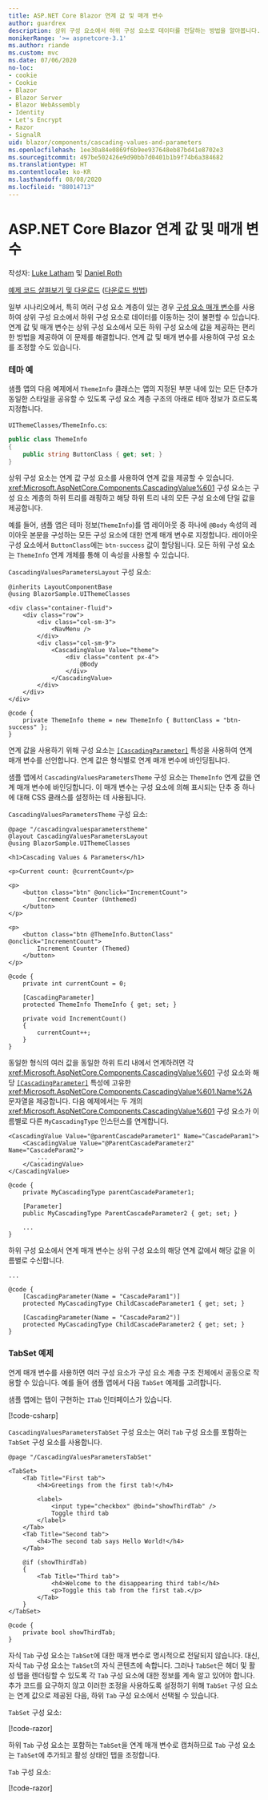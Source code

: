```yaml
---
title: ASP.NET Core Blazor 연계 값 및 매개 변수
author: guardrex
description: 상위 구성 요소에서 하위 구성 요소로 데이터를 전달하는 방법을 알아봅니다.
monikerRange: '>= aspnetcore-3.1'
ms.author: riande
ms.custom: mvc
ms.date: 07/06/2020
no-loc:
- cookie
- Cookie
- Blazor
- Blazor Server
- Blazor WebAssembly
- Identity
- Let's Encrypt
- Razor
- SignalR
uid: blazor/components/cascading-values-and-parameters
ms.openlocfilehash: 1ee30a84e0869f6b9ee937648eb87bd41e8702e3
ms.sourcegitcommit: 497be502426e9d90bb7d0401b1b9f74b6a384682
ms.translationtype: HT
ms.contentlocale: ko-KR
ms.lasthandoff: 08/08/2020
ms.locfileid: "88014713"
---
```

# <a name="aspnet-core-no-locblazor-cascading-values-and-parameters"></a>ASP.NET Core Blazor 연계 값 및 매개 변수

작성자: [Luke Latham](https://github.com/guardrex) 및 [Daniel Roth](https://github.com/danroth27)

[예제 코드 살펴보기 및 다운로드](https://github.com/dotnet/AspNetCore.Docs/tree/master/aspnetcore/blazor/common/samples/) ([다운로드 방법](xref:index#how-to-download-a-sample))

일부 시나리오에서, 특히 여러 구성 요소 계층이 있는 경우 [구성 요소 매개 변수](xref:blazor/components/index#component-parameters)를 사용하여 상위 구성 요소에서 하위 구성 요소로 데이터를 이동하는 것이 불편할 수 있습니다. 연계 값 및 매개 변수는 상위 구성 요소에서 모든 하위 구성 요소에 값을 제공하는 편리한 방법을 제공하여 이 문제를 해결합니다. 연계 값 및 매개 변수를 사용하여 구성 요소를 조정할 수도 있습니다.

### <a name="theme-example"></a>테마 예

샘플 앱의 다음 예제에서 `ThemeInfo` 클래스는 앱의 지정된 부분 내에 있는 모든 단추가 동일한 스타일을 공유할 수 있도록 구성 요소 계층 구조의 아래로 테마 정보가 흐르도록 지정합니다.

`UIThemeClasses/ThemeInfo.cs`:

```csharp
public class ThemeInfo
{
    public string ButtonClass { get; set; }
}
```

상위 구성 요소는 연계 값 구성 요소를 사용하여 연계 값을 제공할 수 있습니다. <xref:Microsoft.AspNetCore.Components.CascadingValue%601> 구성 요소는 구성 요소 계층의 하위 트리를 래핑하고 해당 하위 트리 내의 모든 구성 요소에 단일 값을 제공합니다.

예를 들어, 샘플 앱은 테마 정보(`ThemeInfo`)를 앱 레이아웃 중 하나에 `@Body` 속성의 레이아웃 본문을 구성하는 모든 구성 요소에 대한 연계 매개 변수로 지정합니다. 레이아웃 구성 요소에서 `ButtonClass`에는 `btn-success` 값이 할당됩니다. 모든 하위 구성 요소는 `ThemeInfo` 연계 개체를 통해 이 속성을 사용할 수 있습니다.

`CascadingValuesParametersLayout` 구성 요소:

```razor
@inherits LayoutComponentBase
@using BlazorSample.UIThemeClasses

<div class="container-fluid">
    <div class="row">
        <div class="col-sm-3">
            <NavMenu />
        </div>
        <div class="col-sm-9">
            <CascadingValue Value="theme">
                <div class="content px-4">
                    @Body
                </div>
            </CascadingValue>
        </div>
    </div>
</div>

@code {
    private ThemeInfo theme = new ThemeInfo { ButtonClass = "btn-success" };
}
```

연계 값을 사용하기 위해 구성 요소는 [`[CascadingParameter]`](xref:Microsoft.AspNetCore.Components.CascadingParameterAttribute) 특성을 사용하여 연계 매개 변수를 선언합니다. 연계 값은 형식별로 연계 매개 변수에 바인딩됩니다.

샘플 앱에서 `CascadingValuesParametersTheme` 구성 요소는 `ThemeInfo` 연계 값을 연계 매개 변수에 바인딩합니다. 이 매개 변수는 구성 요소에 의해 표시되는 단추 중 하나에 대해 CSS 클래스를 설정하는 데 사용됩니다.

`CascadingValuesParametersTheme` 구성 요소:

```razor
@page "/cascadingvaluesparameterstheme"
@layout CascadingValuesParametersLayout
@using BlazorSample.UIThemeClasses

<h1>Cascading Values & Parameters</h1>

<p>Current count: @currentCount</p>

<p>
    <button class="btn" @onclick="IncrementCount">
        Increment Counter (Unthemed)
    </button>
</p>

<p>
    <button class="btn @ThemeInfo.ButtonClass" @onclick="IncrementCount">
        Increment Counter (Themed)
    </button>
</p>

@code {
    private int currentCount = 0;

    [CascadingParameter]
    protected ThemeInfo ThemeInfo { get; set; }

    private void IncrementCount()
    {
        currentCount++;
    }
}
```

동일한 형식의 여러 값을 동일한 하위 트리 내에서 연계하려면 각 <xref:Microsoft.AspNetCore.Components.CascadingValue%601> 구성 요소와 해당 [`[CascadingParameter]`](xref:Microsoft.AspNetCore.Components.CascadingParameterAttribute) 특성에 고유한 <xref:Microsoft.AspNetCore.Components.CascadingValue%601.Name%2A> 문자열을 제공합니다. 다음 예제에서는 두 개의 <xref:Microsoft.AspNetCore.Components.CascadingValue%601> 구성 요소가 이름별로 다른 `MyCascadingType` 인스턴스를 연계합니다.

```razor
<CascadingValue Value="@parentCascadeParameter1" Name="CascadeParam1">
    <CascadingValue Value="@ParentCascadeParameter2" Name="CascadeParam2">
        ...
    </CascadingValue>
</CascadingValue>

@code {
    private MyCascadingType parentCascadeParameter1;

    [Parameter]
    public MyCascadingType ParentCascadeParameter2 { get; set; }

    ...
}
```

하위 구성 요소에서 연계 매개 변수는 상위 구성 요소의 해당 연계 값에서 해당 값을 이름별로 수신합니다.

```razor
...

@code {
    [CascadingParameter(Name = "CascadeParam1")]
    protected MyCascadingType ChildCascadeParameter1 { get; set; }
    
    [CascadingParameter(Name = "CascadeParam2")]
    protected MyCascadingType ChildCascadeParameter2 { get; set; }
}
```

### <a name="tabset-example"></a>TabSet 예제

연계 매개 변수를 사용하면 여러 구성 요소가 구성 요소 계층 구조 전체에서 공동으로 작용할 수 있습니다. 예를 들어 샘플 앱에서 다음 `TabSet` 예제를 고려합니다.

샘플 앱에는 탭이 구현하는 `ITab` 인터페이스가 있습니다.

[!code-csharp[](../common/samples/3.x/BlazorWebAssemblySample/UIInterfaces/ITab.cs)]

`CascadingValuesParametersTabSet` 구성 요소는 여러 `Tab` 구성 요소를 포함하는 `TabSet` 구성 요소를 사용합니다.

```razor
@page "/CascadingValuesParametersTabSet"

<TabSet>
    <Tab Title="First tab">
        <h4>Greetings from the first tab!</h4>

        <label>
            <input type="checkbox" @bind="showThirdTab" />
            Toggle third tab
        </label>
    </Tab>
    <Tab Title="Second tab">
        <h4>The second tab says Hello World!</h4>
    </Tab>

    @if (showThirdTab)
    {
        <Tab Title="Third tab">
            <h4>Welcome to the disappearing third tab!</h4>
            <p>Toggle this tab from the first tab.</p>
        </Tab>
    }
</TabSet>

@code {
    private bool showThirdTab;
}
```

자식 `Tab` 구성 요소는 `TabSet`에 대한 매개 변수로 명시적으로 전달되지 않습니다. 대신, 자식 `Tab` 구성 요소는 `TabSet`의 자식 콘텐츠에 속합니다. 그러나 `TabSet`은 헤더 및 활성 탭을 렌더링할 수 있도록 각 `Tab` 구성 요소에 대한 정보를 계속 알고 있어야 합니다. 추가 코드를 요구하지 않고 이러한 조정을 사용하도록 설정하기 위해 `TabSet` 구성 요소는 연계 값으로 제공된 다음, 하위 `Tab` 구성 요소에서 선택될 수 있습니다.

`TabSet` 구성 요소:

[!code-razor[](../common/samples/3.x/BlazorWebAssemblySample/Components/TabSet.razor)]

하위 `Tab` 구성 요소는 포함하는 `TabSet`을 연계 매개 변수로 캡처하므로 `Tab` 구성 요소는 `TabSet`에 추가되고 활성 상태인 탭을 조정합니다.

`Tab` 구성 요소:

[!code-razor[](../common/samples/3.x/BlazorWebAssemblySample/Components/Tab.razor)]
